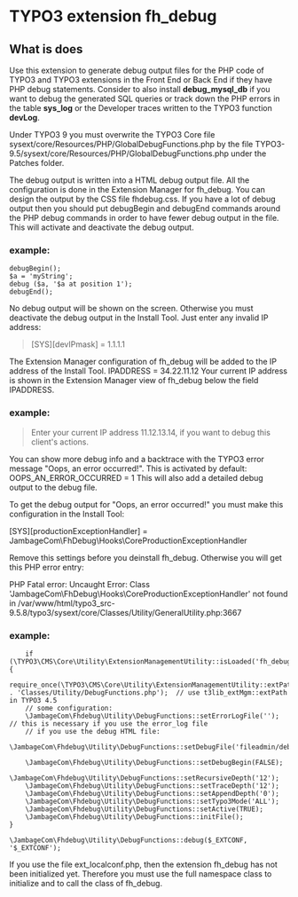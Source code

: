 # TYPO3 extension fh_debug

## What is does

Use this extension to generate debug output files for the PHP code of TYPO3 and TYPO3 extensions in the Front End or Back End if they have PHP debug statements.
Consider to also install **debug_mysql_db** if you want to debug the generated SQL queries or track down the PHP errors in the table **sys_log** or the Developer traces written to the TYPO3 function **devLog**.

Under TYPO3 9 you must overwrite the TYPO3 Core file sysext/core/Resources/PHP/GlobalDebugFunctions.php by the file TYPO3-9.5/sysext/core/Resources/PHP/GlobalDebugFunctions.php under the Patches folder. 

The debug output is written into a HTML debug output file. All the configuration is done in the Extension Manager for fh_debug. You can design the output by the CSS file fhdebug.css.
If you have a lot of debug output then you should put debugBegin and debugEnd commands around the PHP debug commands in order to have fewer debug output in the file. This will activate and deactivate the debug output.

### example:

```
debugBegin();
$a = 'myString';
debug ($a, '$a at position 1');
debugEnd();
```

No debug output will be shown on the screen. Otherwise you must deactivate the debug output in the Install Tool. Just enter any invalid IP address:

> [SYS][devIPmask] = 1.1.1.1

The Extension Manager configuration of fh_debug will be added to the IP address of the Install Tool.
IPADDRESS = 34.22.11.12
Your current IP address is shown in the Extension Manager view of fh_debug below the field IPADDRESS.

### example:

> Enter your current IP address 11.12.13.14, if you want to debug this client's actions.

You can show more debug info and a backtrace with the TYPO3 error message "Oops, an error occurred!". This is activated by default:
OOPS_AN_ERROR_OCCURRED = 1
This will also add a detailed debug output to the debug file.


To get the debug output for "Oops, an error occurred!" you must make this configuration in the Install Tool:

[SYS][productionExceptionHandler] = JambageCom\FhDebug\Hooks\CoreProductionExceptionHandler

Remove this settings before you deinstall fh_debug. Otherwise you will get this PHP error entry:

PHP Fatal error:  Uncaught Error: Class 'JambageCom\FhDebug\Hooks\CoreProductionExceptionHandler' not found in /var/www/html/typo3_src-9.5.8/typo3/sysext/core/Classes/Utility/GeneralUtility.php:3667


### example:
```
    if (\TYPO3\CMS\Core\Utility\ExtensionManagementUtility::isLoaded('fh_debug')) {
    require_once(\TYPO3\CMS\Core\Utility\ExtensionManagementUtility::extPath('fh_debug') . 'Classes/Utility/DebugFunctions.php');  // use t3lib_extMgm::extPath in TYPO3 4.5
    // some configuration:
    \JambageCom\Fhdebug\Utility\DebugFunctions::setErrorLogFile(''); // this is necessary if you use the error_log file
    // if you use the debug HTML file:
    \JambageCom\Fhdebug\Utility\DebugFunctions::setDebugFile('fileadmin/debug.html');
    
    \JambageCom\Fhdebug\Utility\DebugFunctions::setDebugBegin(FALSE);       
    \JambageCom\Fhdebug\Utility\DebugFunctions::setRecursiveDepth('12'); 
    \JambageCom\Fhdebug\Utility\DebugFunctions::setTraceDepth('12'); 
    \JambageCom\Fhdebug\Utility\DebugFunctions::setAppendDepth('0'); 
    \JambageCom\Fhdebug\Utility\DebugFunctions::setTypo3Mode('ALL'); 
    \JambageCom\Fhdebug\Utility\DebugFunctions::setActive(TRUE); 
    \JambageCom\Fhdebug\Utility\DebugFunctions::initFile();
}

\JambageCom\Fhdebug\Utility\DebugFunctions::debug($_EXTCONF, '$_EXTCONF');
```

If you use the file ext_localconf.php, then the extension fh_debug has not been initialized yet. Therefore you must use the full namespace class to initialize and to call the class of fh_debug.


